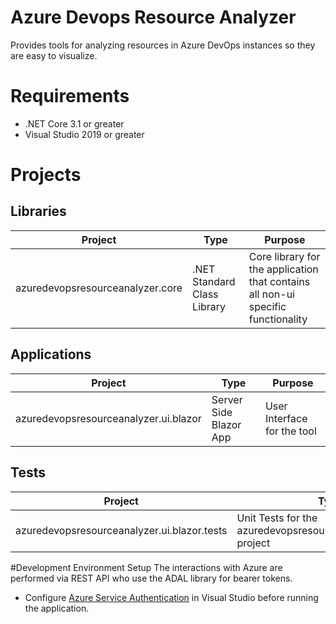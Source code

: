 # Azure Devops Resource Analyzer
Provides tools for analyzing resources in Azure DevOps instances so they are easy to visualize.

# Requirements
* .NET Core 3.1 or greater
* Visual Studio 2019 or greater

# Projects
## Libraries
|Project|Type|Purpose|
|---|---|---|
|azuredevopsresourceanalyzer.core|.NET Standard Class Library|Core library for the application that contains all non-ui specific functionality|

## Applications
|Project|Type|Purpose|
|---|---|---|
|azuredevopsresourceanalyzer.ui.blazor|Server Side Blazor App|User Interface for the tool|

## Tests
|Project|Type|Purpose|
|---|---|---|
|azuredevopsresourceanalyzer.ui.blazor.tests|Unit Tests for the azuredevopsresourceanalyzer.ui.blazor project|

#Development Environment Setup
The interactions with Azure are performed via REST API who use the ADAL library for bearer tokens.  
* Configure [Azure Service Authentication](https://stackoverflow.com/questions/56827628/vs2019-azure-service-authentication-account-selection-for-local-debugging) in Visual Studio before running the application.